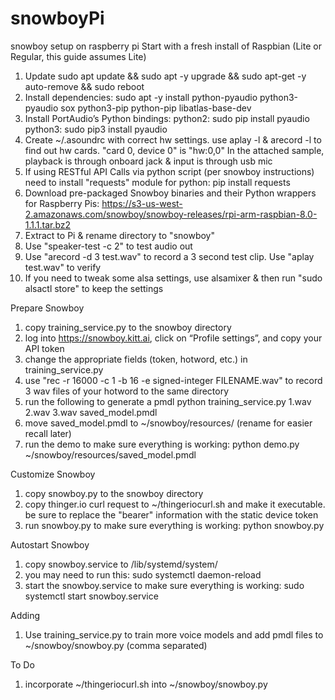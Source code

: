 # snowboyPi
snowboy setup on raspberry pi
Start with a fresh install of Raspbian (Lite or Regular, this guide assumes Lite)
1) Update
sudo apt update && sudo apt -y upgrade && sudo apt-get -y auto-remove && sudo reboot
2) Install dependencies:
sudo apt -y install python-pyaudio python3-pyaudio sox python3-pip python-pip libatlas-base-dev
3) Install PortAudio’s Python bindings:
python2:
sudo pip install pyaudio
python3:
sudo pip3 install pyaudio
4) Create ~/.asoundrc with correct hw settings. use aplay -l & arecord -l to find out hw cards. "card 0, device 0" is "hw:0,0"
In the attached sample, playback is through onboard jack & input is through usb mic
5) If using RESTful API Calls via python script (per snowboy instructions) need to install "requests" module for python:
pip install requests
6) Download pre-packaged Snowboy binaries and their Python wrappers for Raspberry Pis:
https://s3-us-west-2.amazonaws.com/snowboy/snowboy-releases/rpi-arm-raspbian-8.0-1.1.1.tar.bz2
7) Extract to Pi & rename directory to "snowboy"
8) Use "speaker-test -c 2" to test audio out
9) Use "arecord -d 3 test.wav" to record a 3 second test clip. Use "aplay test.wav" to verify
10) If you need to tweak some alsa settings, use alsamixer & then run "sudo alsactl store" to keep the settings

Prepare Snowboy
1) copy training_service.py to the snowboy directory
2) log into https://snowboy.kitt.ai, click on “Profile settings”, and copy your API token
3) change the appropriate fields (token, hotword, etc.) in training_service.py
4) use "rec -r 16000 -c 1 -b 16 -e signed-integer FILENAME.wav" to record 3 wav files of your hotword to the same directory
5) run the following to generate a pmdl
python training_service.py 1.wav 2.wav 3.wav saved_model.pmdl
6) move saved_model.pmdl to ~/snowboy/resources/ (rename for easier recall later)
7) run the demo to make sure everything is working:
python demo.py ~/snowboy/resources/saved_model.pmdl

Customize Snowboy
1) copy snowboy.py to the snowboy directory
2) copy thinger.io curl request to ~/thingeriocurl.sh and make it executable. be sure to replace the "bearer" information with the static device token
3) run snowboy.py to make sure everything is working:
python snowboy.py

Autostart Snowboy
1) copy snowboy.service to /lib/systemd/system/
2) you may need to run this:
sudo systemctl daemon-reload 
3) start the snowboy.service to make sure everything is working:
sudo systemctl start snowboy.service

Adding
1) Use training_service.py to train more voice models and add pmdl files to ~/snowboy/snowboy.py (comma separated)

To Do
1) incorporate ~/thingeriocurl.sh into ~/snowboy/snowboy.py
